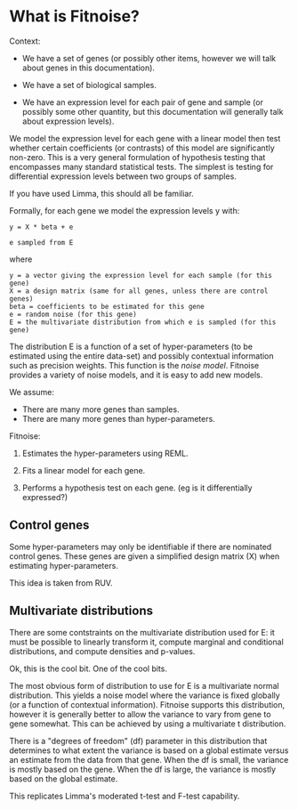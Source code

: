 
What is Fitnoise?
===

Context:

* We have a set of genes (or possibly other items, however we will talk about genes in this documentation).

* We have a set of biological samples.

* We have an expression level for each pair of gene and sample (or possibly some other quantity, but this documentation will generally talk about expression levels).

We model the expression level for each gene with a linear model then test whether certain coefficients (or contrasts) of this model are significantly non-zero. This is a very general formulation of hypothesis testing that encompasses many standard statistical tests. The simplest is testing for differential expression levels between two groups of samples.

If you have used Limma, this should all be familiar.

Formally, for each gene we model the expression levels y with:

    y = X * beta + e
    
    e sampled from E
    
where

    y = a vector giving the expression level for each sample (for this gene)
    X = a design matrix (same for all genes, unless there are control genes)
    beta = coefficients to be estimated for this gene
    e = random noise (for this gene)
    E = the multivariate distribution from which e is sampled (for this gene)

The distribution E is a function of a set of hyper-parameters (to be estimated using the entire data-set) and possibly contextual information such as precision weights. This function is the *noise model*. Fitnoise provides a variety of noise models, and it is easy to add new models.

We assume:

* There are many more genes than samples.
* There are many more genes than hyper-parameters.

Fitnoise:

1. Estimates the hyper-parameters using REML.

2. Fits a linear model for each gene.

3. Performs a hypothesis test on each gene. (eg is it differentially expressed?)


Control genes
---

Some hyper-parameters may only be identifiable if there are nominated control genes. These genes are given a simplified design matrix (X) when estimating hyper-parameters.

This idea is taken from RUV.


Multivariate distributions
---

There are some contstraints on the multivariate distribution used for E: it must be possible to linearly transform it, compute marginal and conditional distributions, and compute densities and p-values.

Ok, this is the cool bit. One of the cool bits.

The most obvious form of distribution to use for E is a multivariate normal distribution. This yields a noise model where the variance is fixed globally (or a function of contextual information). Fitnoise supports this distribution, however it is generally better to allow the variance to vary from gene to gene somewhat. This can be achieved by using a multivariate t distribution.

There is a "degrees of freedom" (df) parameter in this distribution that determines to what extent the variance is based on a global estimate versus an estimate from the data from that gene. When the df is small, the variance is mostly based on the gene. When the df is large, the variance is mostly based on the global estimate.

This replicates Limma's moderated t-test and F-test capability.








